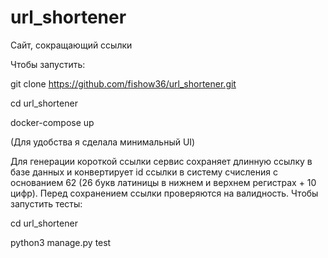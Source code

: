 # url_shortener
Сайт, сокращающий ссылки

Чтобы запустить:

git clone https://github.com/fishow36/url_shortener.git

cd url_shortener

docker-compose up

(Для удобства я сделала минимальный UI)

Для генерации короткой ссылки сервис сохраняет длинную ссылку в базе данных и конвертирует id ссылки в систему счисления с основанием 62 (26 букв латиницы в нижнем и верхнем регистрах + 10 цифр).
Перед сохранением ссылки проверяются на валидность.
Чтобы запустить тесты:

cd url_shortener

python3 manage.py test


